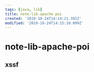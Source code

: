 ```yaml
---
tags: [java, lib]
title: note-lib-apache-poi
created: '2019-10-24T14:14:21.392Z'
modified: '2019-10-24T14:15:10.099Z'
---
```


# note-lib-apache-poi

## xssf
